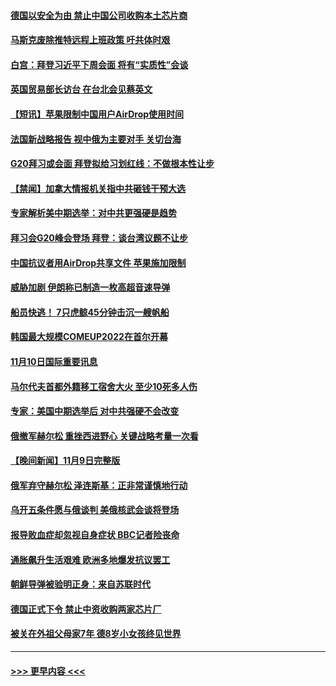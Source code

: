#### [德国以安全为由 禁止中国公司收购本土芯片商](../pages/prog202/a103572135.md?t=11110551) 
#### [马斯克废除推特远程上班政策 吁共体时艰](../pages/prog202/a103572055.md?t=11110551) 
#### [白宫：拜登习近平下周会面 将有“实质性”会谈](../pages/prog202/a103572074.md?t=11110551) 
#### [英国贸易部长访台 在台北会见蔡英文](../pages/prog202/a103572075.md?t=11110551) 
#### [【短讯】苹果限制中国用户AirDrop使用时间](../pages/prog202/a103572006.md?t=11110551) 
#### [法国新战略报告 视中俄为主要对手 关切台海](../pages/prog202/a103572004.md?t=11110551) 
#### [G20拜习或会面 拜登拟给习划红线：不做根本性让步](../pages/prog202/a103571998.md?t=11110551) 
#### [【禁闻】加拿大情报机关指中共砸钱干预大选](../pages/prog202/a103571894.md?t=11110551) 
#### [专家解析美中期选举：对中共更强硬是趋势](../pages/prog202/a103571822.md?t=11110551) 
#### [拜习会G20峰会登场 拜登：谈台湾议题不让步](../pages/prog202/a103571807.md?t=11110551) 
#### [中国抗议者用AirDrop共享文件 苹果施加限制](../pages/prog202/a103571705.md?t=11110551) 
#### [威胁加剧 伊朗称已制造一枚高超音速导弹](../pages/prog202/a103571692.md?t=11110551) 
#### [船员快逃！ 7只虎鲸45分钟击沉一艘帆船](../pages/prog202/a103571714.md?t=11110551) 
#### [韩国最大规模COMEUP2022在首尔开幕](../pages/prog202/a103571699.md?t=11110551) 
#### [11月10日国际重要讯息](../pages/prog202/a103571695.md?t=11110551) 
#### [马尔代夫首都外籍移工宿舍大火 至少10死多人伤](../pages/prog202/a103571652.md?t=11110551) 
#### [专家：美国中期选举后 对中共强硬不会改变](../pages/prog202/a103571559.md?t=11110551) 
#### [俄撤军赫尔松 重挫西进野心 关键战略考量一次看](../pages/prog202/a103571590.md?t=11110551) 
#### [【晚间新闻】11月9日完整版](../pages/prog202/a103571491.md?t=11110551) 
#### [俄军弃守赫尔松 泽连斯基：正非常谨慎地行动](../pages/prog202/a103571534.md?t=11110551) 
#### [乌开五条件愿与俄谈判 美俄核武会谈将登场](../pages/prog202/a103571506.md?t=11110551) 
#### [报导败血症却忽视自身症状 BBC记者险丧命](../pages/prog202/a103571266.md?t=11110551) 
#### [通胀飙升生活艰难 欧洲多地爆发抗议罢工](../pages/prog202/a103571364.md?t=11110551) 
#### [朝鲜导弹被验明正身：来自苏联时代](../pages/prog202/a103571340.md?t=11110551) 
#### [德国正式下令 禁止中资收购两家芯片厂](../pages/prog202/a103571346.md?t=11110551) 
#### [被关在外祖父母家7年 德8岁小女孩终见世界](../pages/prog202/a103571241.md?t=11110551) 

----
#### [ >>> 更早内容 <<< ](../indexes/prog202-earlier.md)
